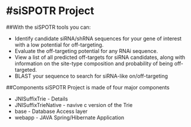 #siSPOTR Project
===============
##With the siSPOTR tools you can: 
* Identify candidate siRNA/shRNA sequences for your gene of interest with a low potential for off-targeting.
* Evaluate the off-targeting potential for any RNAi sequence.
* View a list of all predicted off-targets for siRNA candidates, along with information on the site-type composition and probability of being off-targeted.
* BLAST your sequence to search for siRNA-like on/off-targeting


##Components
siSPOTR Project is made of four major components
* JNISuffixTrie - Details
* JNISuffixTrieNative - navive c version of the Trie
* base - Database Access layer
* webapp - JAVA Spring/Hibernate Application



